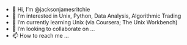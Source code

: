 - 👋 Hi, I’m @jacksonjamesritchie
- 👀 I’m interested in Unix, Python, Data Analysis, Algorithmic Trading
- 🌱 I’m currently learning Unix (via Coursera; The Unix Workbench)
- 💞️ I’m looking to collaborate on ...
- 📫 How to reach me ...

<!---
jacksonjamesritchie/jacksonjamesritchie is a ✨ special ✨ repository because its `README.md` (this file) appears on your GitHub profile.
You can click the Preview link to take a look at your changes.
--->
